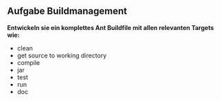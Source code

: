 Aufgabe Buildmanagement
---

**Entwickeln sie ein komplettes Ant Buildfile mit allen relevanten Targets wie:**


- clean
- get source to working directory
- compile
- jar
- test
- run
- doc